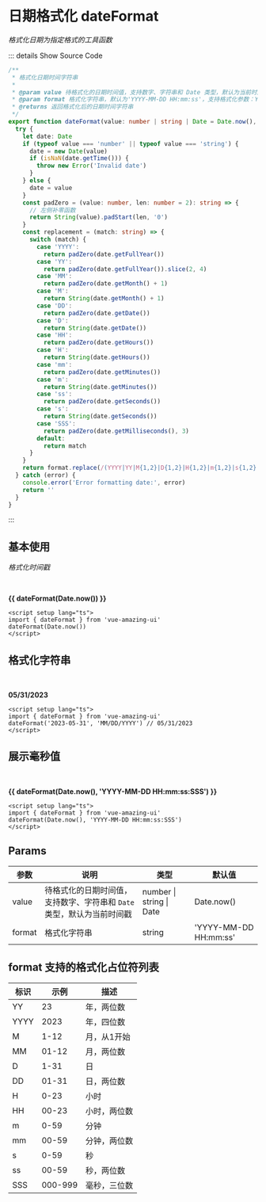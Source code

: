 # 日期格式化 dateFormat

<GlobalElement />

*格式化日期为指定格式的工具函数*

::: details Show Source Code

```ts
/**
 * 格式化日期时间字符串
 *
 * @param value 待格式化的日期时间值，支持数字、字符串和 Date 类型，默认为当前时间戳
 * @param format 格式化字符串，默认为'YYYY-MM-DD HH:mm:ss'，支持格式化参数：YY：年，M：月，D：日，H：时，m：分钟，s：秒，SSS：毫秒
 * @returns 返回格式化后的日期时间字符串
 */
export function dateFormat(value: number | string | Date = Date.now(), format: string = 'YYYY-MM-DD HH:mm:ss'): string {
  try {
    let date: Date
    if (typeof value === 'number' || typeof value === 'string') {
      date = new Date(value)
      if (isNaN(date.getTime())) {
        throw new Error('Invalid date')
      }
    } else {
      date = value
    }
    const padZero = (value: number, len: number = 2): string => {
      // 左侧补零函数
      return String(value).padStart(len, '0')
    }
    const replacement = (match: string) => {
      switch (match) {
        case 'YYYY':
          return padZero(date.getFullYear())
        case 'YY':
          return padZero(date.getFullYear()).slice(2, 4)
        case 'MM':
          return padZero(date.getMonth() + 1)
        case 'M':
          return String(date.getMonth() + 1)
        case 'DD':
          return padZero(date.getDate())
        case 'D':
          return String(date.getDate())
        case 'HH':
          return padZero(date.getHours())
        case 'H':
          return String(date.getHours())
        case 'mm':
          return padZero(date.getMinutes())
        case 'm':
          return String(date.getMinutes())
        case 'ss':
          return padZero(date.getSeconds())
        case 's':
          return String(date.getSeconds())
        case 'SSS':
          return padZero(date.getMilliseconds(), 3)
        default:
          return match
      }
    }
    return format.replace(/(YYYY|YY|M{1,2}|D{1,2}|H{1,2}|m{1,2}|s{1,2}|SSS)/g, replacement)
  } catch (error) {
    console.error('Error formatting date:', error)
    return ''
  }
}
```

:::

<script setup lang="ts">
import { dateFormat } from 'vue-amazing-ui'
</script>

## 基本使用

*格式化时间戳*

<br/>

**{{ dateFormat(Date.now()) }}**

```vue
<script setup lang="ts">
import { dateFormat } from 'vue-amazing-ui'
dateFormat(Date.now())
</script>
```

## 格式化字符串

<br/>

**05/31/2023**

```vue
<script setup lang="ts">
import { dateFormat } from 'vue-amazing-ui'
dateFormat('2023-05-31', 'MM/DD/YYYY') // 05/31/2023
</script>
```

## 展示毫秒值

<br/>

**{{ dateFormat(Date.now(), 'YYYY-MM-DD HH:mm:ss:SSS') }}**

```vue
<script setup lang="ts">
import { dateFormat } from 'vue-amazing-ui'
dateFormat(Date.now(), 'YYYY-MM-DD HH:mm:ss:SSS')
</script>
```

## Params

参数 | 说明 | 类型 | 默认值
-- | -- | -- | --
value | 待格式化的日期时间值，支持数字、字符串和 `Date` 类型，默认为当前时间戳 | number &#124; string &#124; Date | Date.now()
format | 格式化字符串 | string | 'YYYY-MM-DD HH:mm:ss'

## format 支持的格式化占位符列表

标识 | 示例 | 描述
-- | -- | --
YY | 23 | 年，两位数
YYYY | 2023 | 年，四位数
M | 1-12 | 月，从1开始
MM | 01-12 | 月，两位数
D | 1-31 | 日
DD | 01-31 | 日，两位数
H | 0-23 | 小时
HH | 00-23 | 小时，两位数
m | 0-59 | 分钟
mm | 00-59 | 分钟，两位数
s | 0-59 | 秒
ss | 00-59 | 秒，两位数
SSS | 000-999 |毫秒，三位数
